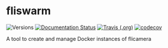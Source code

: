 # fliswarm

![Versions](https://img.shields.io/badge/python->3.7-blue)
[![Documentation Status](https://readthedocs.org/projects/sdss-fliswarm/badge/?version=latest)](https://sdss-fliswarm.readthedocs.io/en/latest/?badge=latest)
[![Travis (.org)](https://img.shields.io/travis/sdss/fliswarm)](https://travis-ci.org/sdss/fliswarm)
[![codecov](https://codecov.io/gh/sdss/fliswarm/branch/master/graph/badge.svg)](https://codecov.io/gh/sdss/fliswarm)

A tool to create and manage Docker instances of flicamera
